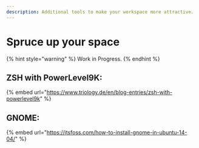 ```yaml
---
description: Additional tools to make your workspace more attractive.
---
```


# Spruce up your space



{% hint style="warning" %}
Work in Progress.
{% endhint %}

## ZSH with PowerLevel9K:

{% embed url="https://www.triology.de/en/blog-entries/zsh-with-powerlevel9k" %}

## GNOME:

{% embed url="https://itsfoss.com/how-to-install-gnome-in-ubuntu-14-04/" %}

